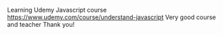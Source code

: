 Learning Udemy Javascript course
https://www.udemy.com/course/understand-javascript
Very good course and teacher
Thank you!
